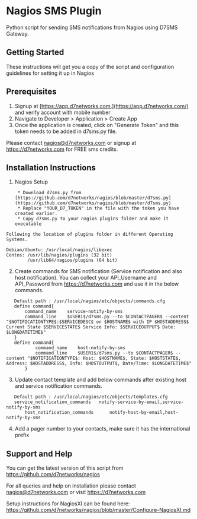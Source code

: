 # Nagios SMS Plugin

Python script for sending SMS notifications from Nagios using D7SMS Gateway.

## Getting Started
These instructions will get you a copy of the script and configuration guidelines for setting it up in Nagios

## Prerequisites

1. Signup at [https://app.d7networks.com.](https://app.d7networks.com/) and  verify account with mobile number
2. Navigate to Developer > Application > Create App
3. Once the application is created, click on "Generate Token" and this token needs to be added in d7sms.py file. 

Please contact nagios@d7networks.com or signup at https://d7networks.com for FREE sms credits. 

## Installation Instructions
1. Nagios Setup

        * Download d7sms.py from [https://github.com/d7networks/nagios/blob/master/d7sms.py](https://github.com/d7networks/nagios/blob/master/d7sms.py)
        * Replace "YOUR_D7_TOKEN" in the file with the token you have created earlier. 
        * Copy d7sms.py to your nagios plugins folder and make it executable

```
Following the location of plugins folder in different Operating Systems. 

Debian/Ubuntu: /usr/local/nagios/libexec
Centos: /usr/lib/nagios/plugins (32 bit)
        /usr/lib64/nagios/plugins (64 bit)
```

2. Create commands for SMS notification (Service notification and also host notification).
You can collect your API_Username and API_Password from https://d7networks.com and use it in the below commands. 

```
   Default path : /usr/local/nagios/etc/objects/commands.cfg
   define command{
       command_name    service-notify-by-sms
       command_line    $USER1$/d7sms.py --to $CONTACTPAGER$ --content "$NOTIFICATIONTYPE$:$SERVICEDESC$ on $HOSTNAME$ with IP $HOSTADDRESS$ Current State $SERVICESTATE$ Service Info: $SERVICEOUTPUT$ Date: $LONGDATETIME$"
   }
   define command{
           command_name    host-notify-by-sms
           command_line    $USER1$/d7sms.py --to $CONTACTPAGER$ --content "$NOTIFICATIONTYPE$: Host: $HOSTNAME$, State: $HOSTSTATE$, Address: $HOSTADDRESS$, Info: $HOSTOUTPUT$, Date/Time: $LONGDATETIME$"
       }
```


3. Update contact template and add below commands after existing host and service notification commands.

```
   Default path : /usr/local/nagios/etc/objects/templates.cfg
   service_notification_commands   notify-service-by-email,service-notify-by-sms
       host_notification_commands      notify-host-by-email,host-notify-by-sms
```

4. Add a pager number to your contacts, make sure it has the international prefix

## Support and Help

You can get the latest version of this script from https://github.com/d7networks/nagios 

For all queries and help on installation please contact nagios@d7networks.com or visit https://d7networks.com

Setup instructions for NagiosXI can be found here: https://github.com/d7networks/nagios/blob/master/Configure-NagiosXI.md
